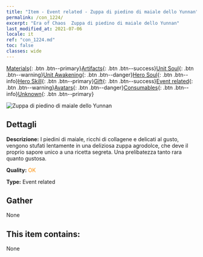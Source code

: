 ```yaml
---
title: "Item - Event related - Zuppa di piedino di maiale dello Yunnan"
permalink: /con_1224/
excerpt: "Era of Chaos  Zuppa di piedino di maiale dello Yunnan"
last_modified_at: 2021-07-06
locale: it
ref: "con_1224.md"
toc: false
classes: wide
---
```

 [Materials](/ItemsIT/){: .btn .btn--primary}[Artifacts](/ItemsIT/Artifacts/){: .btn .btn--success}[Unit Soul](/ItemsIT/UnitSoul/){: .btn .btn--warning}[Unit Awakening](/ItemsIT/UnitAwakening/){: .btn .btn--danger}[Hero Soul](/ItemsIT/HeroSoul/){: .btn .btn--info}[Hero Skill](/ItemsIT/HeroSkill/){: .btn .btn--primary}[Gift](/ItemsIT/Gift/){: .btn .btn--success}[Event related](/ItemsIT/Events/){: .btn .btn--warning}[Avatars](/ItemsIT/Avatars/){: .btn .btn--danger}[Consumables](/ItemsIT/Consumables/){: .btn .btn--info}[Unknown](/ItemsIT/Unknown/){: .btn .btn--primary}

 ![Zuppa di piedino di maiale dello Yunnan](/images/t/i_81531111.png)

## Dettagli
 **Descrizione:** I piedini di maiale, ricchi di collagene e delicati al gusto, vengono stufati lentamente in una deliziosa zuppa agrodolce, che deve il proprio sapore unico a una ricetta segreta. Una prelibatezza tanto rara quanto gustosa.

 **Quality:** <span style="color: #FF8C00">OK</span>

 **Type:** Event related

## Gather

  None

## This item contains:

  None

